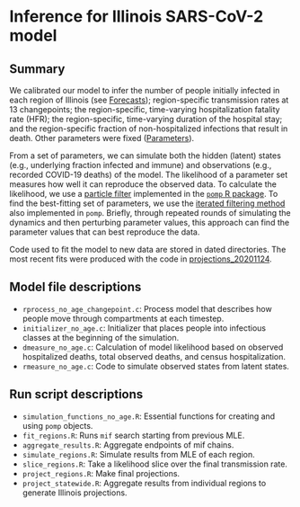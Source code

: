 # Inference for Illinois SARS-CoV-2 model

## Summary

We calibrated our model to infer the number of people initially infected in each region of Illinois (see [Forecasts](../Forecasting)); region-specific transmission rates at 13 changepoints; the region-specific, time-varying hospitalization fatality rate (HFR); the region-specific, time-varying duration of the hospital stay; and the region-specific fraction of non-hospitalized infections that result in death.
Other parameters were fixed ([Parameters](.../Parameters)).

From a set of parameters, we can simulate both the hidden (latent) states (e.g., underlying fraction infected and immune) and observations (e.g., recorded COVID-19 deaths) of the model.
The likelihood of a parameter set measures how well it can reproduce the observed data.
To calculate the likelihood, we use a [particle filter](https://kingaa.github.io/sbied/pfilter/pfilter.html) implemented in the [`pomp` R package](https://kingaa.github.io/pomp/).
To find the best-fitting set of parameters, we use the [iterated filtering method](https://kingaa.github.io/sbied/mif/mif.html) also implemented in `pomp`.
Briefly, through repeated rounds of simulating the dynamics and then perturbing parameter values, this approach can find the parameter values that can best reproduce the data.

Code used to fit the model to new data are stored in dated directories. The most recent fits were produced with the code in [projections_20201124](./projections_20201124).

## Model file descriptions

* `rprocess_no_age_changepoint.c`: Process model that describes how people move through compartments at each timestep.
* `initializer_no_age.c`: Initializer that places people into infectious classes at the beginning of the simulation.
* `dmeasure_no_age.c`: Calculation of model likelihood based on observed hospitalized deaths, total observed deaths, and census hospitalization.
* `rmeasure_no_age.c`: Code to simulate observed states from latent states.

## Run script descriptions
* `simulation_functions_no_age.R`: Essential functions for creating and using `pomp` objects. 
* `fit_regions.R`: Runs `mif` search starting from previous MLE.
* `aggregate_results.R`: Aggregate endpoints of mif chains.
* `simulate_regions.R`: Simulate results from MLE of each region.
* `slice_regions.R`: Take a likelihood slice over the final transmission rate.
* `project_regions.R`: Make final projections.
* `project_statewide.R`: Aggregate results from individual regions to generate Illinois projections.

